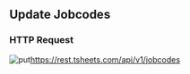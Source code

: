 ## Update Jobcodes

### HTTP Request

<img src="../../images/put.png" alt="put"/><api>https://rest.tsheets.com/api/v1/jobcodes</api>
 
